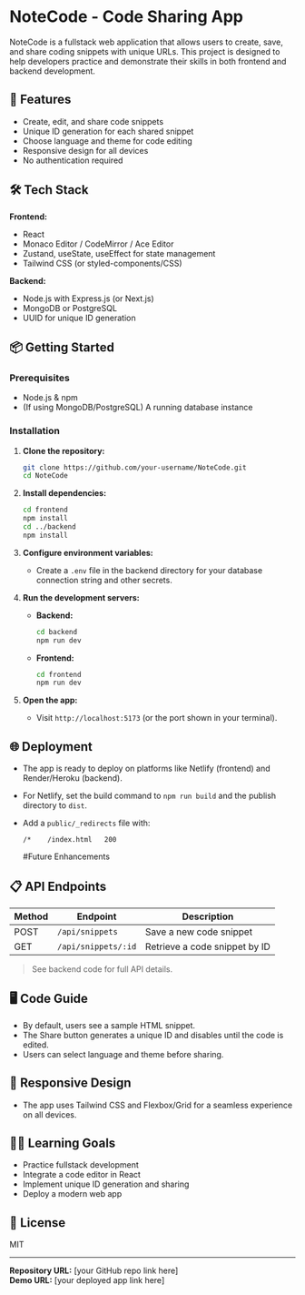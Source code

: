 # NoteCode - Code Sharing App

NoteCode is a fullstack web application that allows users to create, save, and share coding snippets with unique URLs. This project is designed to help developers practice and demonstrate their skills in both frontend and backend development.

## 🚀 Features

- Create, edit, and share code snippets
- Unique ID generation for each shared snippet
- Choose language and theme for code editing
- Responsive design for all devices
- No authentication required

## 🛠️ Tech Stack

**Frontend:**
- React
- Monaco Editor / CodeMirror / Ace Editor
- Zustand, useState, useEffect for state management
- Tailwind CSS (or styled-components/CSS)

**Backend:**
- Node.js with Express.js (or Next.js)
- MongoDB or PostgreSQL
- UUID for unique ID generation

## 📦 Getting Started

### Prerequisites

- Node.js & npm
- (If using MongoDB/PostgreSQL) A running database instance

### Installation

1. **Clone the repository:**
   ```bash
   git clone https://github.com/your-username/NoteCode.git
   cd NoteCode
   ```

2. **Install dependencies:**
   ```bash
   cd frontend
   npm install
   cd ../backend
   npm install
   ```

3. **Configure environment variables:**
   - Create a `.env` file in the backend directory for your database connection string and other secrets.

4. **Run the development servers:**
   - **Backend:**
     ```bash
     cd backend
     npm run dev
     ```
   - **Frontend:**
     ```bash
     cd frontend
     npm run dev
     ```

5. **Open the app:**
   - Visit `http://localhost:5173` (or the port shown in your terminal).

## 🌐 Deployment

- The app is ready to deploy on platforms like Netlify (frontend) and Render/Heroku (backend).
- For Netlify, set the build command to `npm run build` and the publish directory to `dist`.
- Add a `public/_redirects` file with:
  ```
  /*    /index.html   200
  ```

  #Future Enhancements

## 📋 API Endpoints

| Method | Endpoint         | Description                        |
|--------|------------------|------------------------------------|
| POST   | `/api/snippets`  | Save a new code snippet            |
| GET    | `/api/snippets/:id` | Retrieve a code snippet by ID  |

> See backend code for full API details.

## 🖥️ Code Guide

- By default, users see a sample HTML snippet.
- The Share button generates a unique ID and disables until the code is edited.
- Users can select language and theme before sharing.

## 📱 Responsive Design

- The app uses Tailwind CSS and Flexbox/Grid for a seamless experience on all devices.

## 🧑‍💻 Learning Goals

- Practice fullstack development
- Integrate a code editor in React
- Implement unique ID generation and sharing
- Deploy a modern web app

## 📄 License

MIT

---

**Repository URL:** [your GitHub repo link here]  
**Demo URL:** [your deployed app link here]

